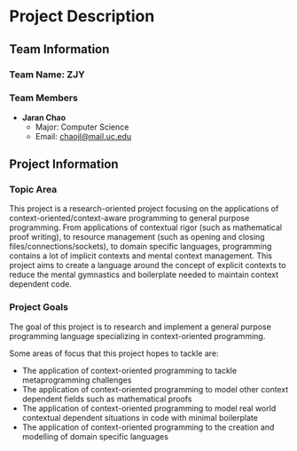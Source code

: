 # Project Description

## Team Information
### Team Name: ZJY
### Team Members

- **Jaran Chao**
  - Major: Computer Science
  - Email: [chaojl@mail.uc.edu](chaojl@mail.uc.edu)

## Project Information
### Topic Area

This project is a research-oriented project focusing on the applications of context-oriented/context-aware programming
to general purpose programming. From applications of contextual rigor (such as mathematical proof writing), to resource 
management (such as opening and closing files/connections/sockets), to domain specific languages, programming contains 
a lot of implicit contexts and mental context management. This project aims to create a language around the concept of 
explicit contexts to reduce the mental gymnastics and boilerplate needed to maintain context dependent code.

### Project Goals

The goal of this project is to research and implement a general purpose programming language specializing in 
context-oriented programming.

Some areas of focus that this project hopes to tackle are:
- The application of context-oriented programming to tackle metaprogramming challenges
- The application of context-oriented programming to model other context dependent fields such as mathematical proofs
- The application of context-oriented programming to model real world contextual dependent situations in code with minimal boilerplate
- The application of context-oriented programming to the creation and modelling of domain specific languages